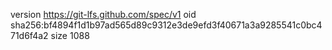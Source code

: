 version https://git-lfs.github.com/spec/v1
oid sha256:bf4894f1d1b97ad565d89c9312e3de9efd3f40671a3a9285541c0bc471d6f4a2
size 1088

